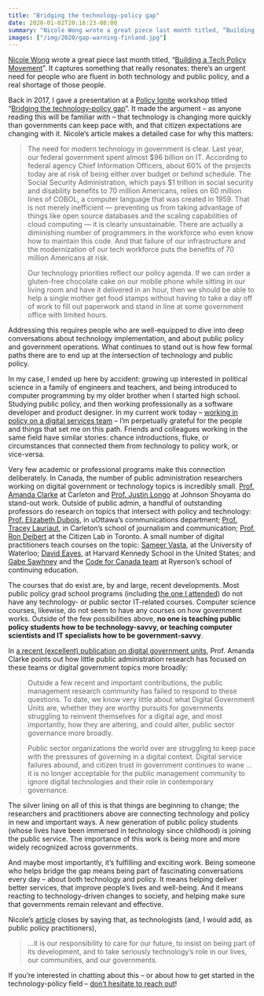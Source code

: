 ```yaml
---
title: "Bridging the technology-policy gap"
date: 2020-01-02T20:18:23-08:00
summary: "Nicole Wong wrote a great piece last month titled, “Building a Tech Policy Movement”. It captures something that really resonates: there’s an urgent need for people who are fluent in both technology and public policy, and a real shortage of those people. Outside a small handful of researchers, no one is teaching public policy students how to be technology-savvy, or teaching computer scientists and IT specialists how to be government-savvy."
images: ["/img/2020/gap-warning-finland.jpg"]
---
```


[Nicole Wong](https://twitter.com/nicolewong) wrote a great piece last month titled, “[Building a Tech Policy Movement](https://medium.com/@nicolewong/building-a-tech-policy-movement-74058d48dceb)”. It captures something that really resonates: there’s an urgent need for people who are fluent in both technology and public policy, and a real shortage of those people.

Back in 2017, I gave a presentation at a [Policy Ignite](http://policyignite.mystrikingly.com/) workshop titled “[Bridging the technology-policy gap](https://docs.google.com/presentation/d/1pOCbuW4wfWXHFqRmRNZVcQWXIvIZsHqr5JvomuBlPhE/edit)”. It made the argument – as anyone reading this will be familiar with – that technology is changing more quickly than governments can keep pace with, and that citizen expectations are changing with it. Nicole’s article makes a detailed case for why this matters: 

> The need for modern technology in government is clear. Last year, our federal government spent almost $96 billion on IT. According to federal agency Chief Information Officers, about 60% of the projects today are at risk of being either over budget or behind schedule. The Social Security Administration, which pays $1 trillion in social security and disability benefits to 70 million Americans, relies on 60 million lines of COBOL, a computer language that was created in 1959. That is not merely inefficient — preventing us from taking advantage of things like open source databases and the scaling capabilities of cloud computing — it is clearly unsustainable. There are actually a diminishing number of programmers in the workforce who even know how to maintain this code. And that failure of our infrastructure and the modernization of our tech workforce puts the benefits of 70 million Americans at risk.
> 
> Our technology priorities reflect our policy agenda. If we can order a gluten-free chocolate cake on our mobile phone while sitting in our living room and have it delivered in an hour, then we should be able to help a single mother get food stamps without having to take a day off of work to fill out paperwork and stand in line at some government office with limited hours.

Addressing this requires people who are well-equipped to dive into deep conversations about technology implementation, and about public policy and government operations. What continues to stand out is how few formal paths there are to end up at the intersection of technology and public policy.

In my case, I ended up here by accident: growing up interested in political science in a family of engineers and teachers, and being introduced to computer programming by my older brother when I started high school. Studying public policy, and then working professionally as a software developer and product designer. In my current work today – [working in policy on a digital services team](https://digital.canada.ca/2018/09/07/policy/) – I’m perpetually grateful for the people and things that set me on this path.  Friends and colleagues working in the same field have similar stories: chance introductions, fluke, or circumstances that connected them from technology to policy work, or vice-versa. 

Very few academic or professional programs make this connection deliberately. In Canada, the number of public administration researchers working on digital government or technology topics is incredibly small. [Prof. Amanda Clarke](https://twitter.com/ae_clarke) at Carleton and [Prof. Justin Longo](https://twitter.com/giustinolongo) at Johnson Shoyama do stand-out work. Outside of public admin, a handful of outstanding professors do research on topics that intersect with policy and technology: [Prof. Elizabeth Dubois](https://twitter.com/lizdubois), in uOttawa’s communications department; [Prof. Tracey Lauriaut](https://twitter.com/TraceyLauriault), in Carleton’s school of journalism and communication; [Prof. Ron Deibert](https://twitter.com/RonDeibert) at the Citizen Lab in Toronto. A small number of digital practitioners teach courses on the topic: [Sameer Vasta](https://twitter.com/vasta), at the University of Waterloo; [David Eaves](https://twitter.com/daeaves), at Harvard Kennedy School in the United States; and [Gabe Sawhney](https://twitter.com/gggg) and the [Code for Canada team](https://codefor.ca/education/ryerson-course/) at Ryerson’s school of continuing education. 

The courses that do exist are, by and large, recent developments. Most public policy grad school programs (including [the one I attended](https://socialsciences.uottawa.ca/public-international-affairs/)) do not have any technology- or public sector IT-related courses. Computer science courses, likewise, do not seem to have any courses on how government works. Outside of the few possibilities above, **no one is teaching public policy students how to be technology-savvy, or teaching computer scientists and IT specialists how to be government-savvy**. 

In [a recent (excellent) publication on digital government units](https://www.tandfonline.com/doi/full/10.1080/10967494.2019.1686447), Prof. Amanda Clarke points out how little public administration research has focused on these teams or digital government topics more broadly:


> Outside a few recent and important contributions, the public management research community has failed to respond to these questions. To date, we know very little about what Digital Government Units are, whether they are worthy pursuits for governments struggling to reinvent themselves for a digital age, and most importantly, how they are altering, and could alter, public sector governance more broadly.
> 
> Public sector organizations the world over are struggling to keep pace with the pressures of governing in a digital context. Digital service failures abound, and citizen trust in government continues to wane … it is no longer acceptable for the public management community to ignore digital technologies and their role in contemporary governance.

The silver lining on all of this is that things are beginning to change; the researchers and practitioners above are connecting technology and policy in new and important ways. A new generation of public policy students (whose lives have been immersed in technology since childhood) is joining the public service. The importance of this work is being more and more widely recognized across governments. 

And maybe most importantly, it’s fulfilling and exciting work. Being someone who helps bridge the gap means being part of fascinating conversations every day – about both technology and policy. It means helping deliver better services, that improve people’s lives and well-being. And it means reacting to technology-driven changes to society, and helping make sure that governments remain relevant and effective. 

Nicole’s [article](https://medium.com/@nicolewong/building-a-tech-policy-movement-74058d48dceb) closes by saying that, as technologists (and, I would add, as public policy practitioners), 

> …it is our responsibility to care for our future, to insist on being part of its development, and to take seriously technology’s role in our lives, our communities, and our governments.

If you’re interested in chatting about this – or about how to get started in the technology-policy field – [don’t hesitate to reach out](https://twitter.com/sboots)! 

